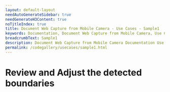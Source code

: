 ```yaml
---
layout: default-layout
needAutoGenerateSidebar: true
needGenerateH3Content: true
noTitleIndex: true
title: Document Web Capture from Mobile Camera - Use Cases - Sample1
keywords: Documentation, Document Web Capture from Mobile Camera, Use Cases, Sample1
breadcrumbText: Sample1
description: Document Web Capture from Mobile Camera Documentation Use Cases Sample1
permalink: /codegallery/usecases/sample1.html
---
```


# Review and Adjust the detected boundaries